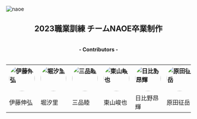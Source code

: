 ![naoe](https://user-images.githubusercontent.com/117996152/225795883-6109efc7-1bfc-4b61-9421-ea6149bc8cad.png)

<h2 align="center">2023職業訓練 チームNAOE卒業制作</h2>

<p align="center"><br>
  <b><a>- Contributors -</a></b><br><br>
<table align="center">
  <tr>
    <td>
  <b><a><a href="https://github.com/TaizenK"><img src="https://avatars.githubusercontent.com/u/99730698?v=4" width="70px;" alt="伊藤伸弘" style="border-radius: 50%;" /></a></b>
    </td>
    <td>
<b><a><a href="https://github.com/shio8-lemon"><img src="https://avatars.githubusercontent.com/u/124061340?v=4" width="70px;" alt="堀汐里" style="border-radius: 50%;" /></a></b>
    </td>
      <td>
<b><a><a href="https://github.com/misina-05"><img src="https://avatars.githubusercontent.com/u/125331210?v=4" width="70px;" alt="三品睦" style="border-radius: 50%;" /></a></b>
  </td>
  <td>
<b><a><a href="https://github.com/higashiyama0219"><img src="https://avatars.githubusercontent.com/u/125333819?v=4" width="70px;" alt="東山峻也" style="border-radius: 50%;" /></a></b>
  </td>
    <td>
<b><a><a href="https://github.com/hibino-k"><img src="https://avatars.githubusercontent.com/u/125334172?v=4" width="70px;" alt="日比野昂輝" style="border-radius: 50%;" /></a></b>
  </td>
      <td>
<b><a><a href="https://github.com/tamako1025h"><img src="https://avatars.githubusercontent.com/u/117996152?v=4" width="70px;" alt="原田征岳" style="border-radius: 50%;" /></a></b>
  </td>
        <td>
<b><img src="https://i.pinimg.com/736x/3e/0c/33/3e0c330c2beacca1b66db52171864170.jpg" width="70px;" alt="足立早花" style="border-radius: 50%;" /></b>
    </td>
  </tr>
  <tr>
    <td>伊藤伸弘</td> <td>堀汐里</td> <td>三品睦</td> <td>東山峻也</td> <td>日比野昂輝</td> <td>原田征岳</td> <td>足立早花</td>
  </tr>
  </table>
</p>
